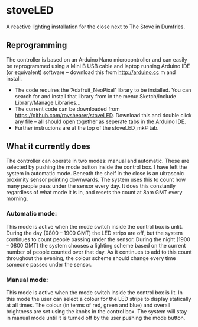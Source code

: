 # stoveLED
A reactive lighting installation for the close next to The Stove in Dumfries.

## Reprogramming
The controller is based on an Arduino Nano microcontroller and can easily be
reprogrammed using a Mini B USB cable and laptop running Arduino IDE (or
equivalent) software – download this from http://arduino.cc m and install.
* The code requires the ‘Adafruit_NeoPixel’ library to be installed. You can
search for and install that library from in the menu: Sketch/Include
Library/Manage Libraries...
* The current code can be downloaded from
https://github.com/royshearer/stoveLED. Download this and double click
any file – all should open together as seperate tabs in the Arduino IDE.
* Further instrucions are at the top of the stoveLED_mk# tab.

## What it currently does
The controller can operate in two modes: manual and automatic. These are selected by pushing the mode button inside the control box. I have left the system in automatic mode.
Beneath the shelf in the close is an ultrasonic proximity sensor pointing downwards. The system uses this to count how many people pass under the sensor every day. It does this constantly regardless of what mode it is in, and resets the count at 8am GMT every morning.
### Automatic mode:
This mode is active when the mode switch inside the control box is unlit. During the day (0800 – 1900 GMT) the LED strips are off, but the system continues to count people passing under the sensor. During the night (1900 – 0800 GMT) the system chooses a lighting scheme based on the current number of people counted over that day. As it continues to add to this count throughout the evening, the colour scheme should change every time someone passes under the sensor.
### Manual mode:
This mode is active when the mode switch inside the control box is lit. In this mode the user can select a colour for the LED strips to display statically at all times. The colour (in terms of red, green and blue) and overall brightness are set using the knobs in the control box. The system will stay in manual mode until it is turned off by the user pushing the mode button.
